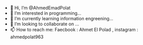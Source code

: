 - 👋 Hi, I’m @AhmedEmadPolat
- 👀 I’m interested in programming...
- 🌱 I’m currently learning information engreening...
- 💞️ I’m looking to collaborate on ...
- 📫 How to reach me:   Faecbook : Ahmet El Polad , instagram : ahmedpolat963

<!---
AhmedEmadPolat/AhmedEmadPolat is a ✨ special ✨ repository because its `README.md` (this file) appears on your GitHub profile.
You can click the Preview link to take a look at your changes.
--->
